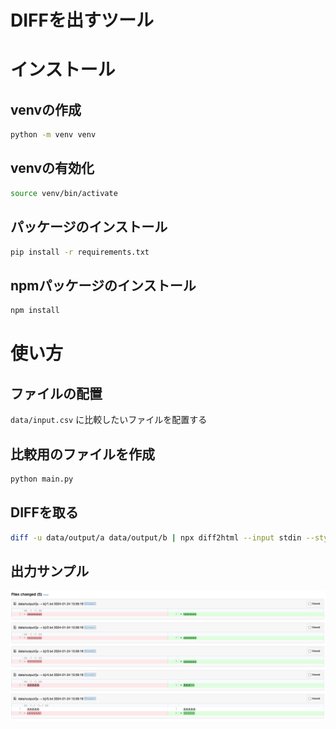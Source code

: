 # DIFFを出すツール

# インストール

## venvの作成

```bash
python -m venv venv
```

## venvの有効化

```bash
source venv/bin/activate
```

## パッケージのインストール

```bash
pip install -r requirements.txt
```

## npmパッケージのインストール

```bash
npm install
```

# 使い方
## ファイルの配置
`data/input.csv` に比較したいファイルを配置する

## 比較用のファイルを作成
```bash
python main.py
```

## DIFFを取る
```bash
diff -u data/output/a data/output/b | npx diff2html --input stdin --style side
```

## 出力サンプル
![image](docs/output_sample.png)